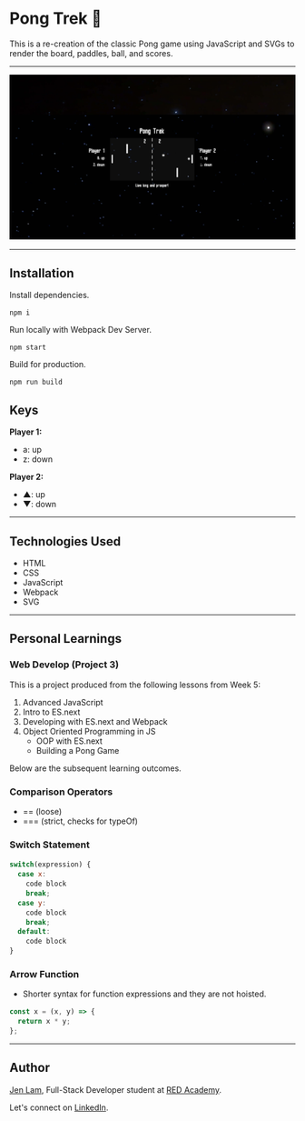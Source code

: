 # Pong Trek 🏓

This is a re-creation of the classic Pong game using JavaScript and SVGs to render the board, paddles, ball, and scores.

---

![Image of Pong Trek](https://github.com/agalcalledjen/Pong-Trek/blob/master/pong-trek.png)

---

## Installation

Install dependencies.

```
npm i
```

Run locally with Webpack Dev Server.

```
npm start
```

Build for production.

```
npm run build
```

## Keys

**Player 1:**

- a: up
- z: down

**Player 2:**

- ▲: up
- ▼: down

---

## Technologies Used

- HTML
- CSS
- JavaScript
- Webpack
- SVG

---

## Personal Learnings

### Web Develop (Project 3)

This is a project produced from the following lessons from Week 5:

1. Advanced JavaScript
2. Intro to ES.next
3. Developing with ES.next and Webpack
4. Object Oriented Programming in JS
   - OOP with ES.next
   - Building a Pong Game

Below are the subsequent learning outcomes.

### Comparison Operators

- == (loose)
- === (strict, checks for typeOf)

### Switch Statement

```js
switch(expression) {
  case x:
    code block
    break;
  case y:
    code block
    break;
  default:
    code block
}
```

### Arrow Function

- Shorter syntax for function expressions and they are not hoisted.

```js
const x = (x, y) => {
  return x * y;
};
```

---

## Author

[Jen Lam](https://github.com/agalcalledjen), Full-Stack Developer student at [RED Academy](https://redacademy.com/vancouver/).

Let's connect on [LinkedIn](https://www.linkedin.com/in/agalcalledjen/).
